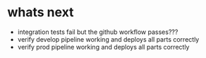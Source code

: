 # whats next

- integration tests fail but the github workflow passes???
- verify develop pipeline working and deploys all parts correctly
- verify prod pipeline working and deploys all parts correctly
